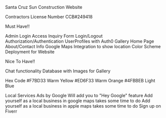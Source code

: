 Santa Cruz Sun Construction Website

Contractors License Number
CCB#249418

Must Have!!

Admin Login Access
Inquiry Form
Login/Logout
Authorization/Authentication
UserProfiles with Auth0
Gallery
Home Page
About/Contact Info
Google Maps Integration to show location
Color Scheme
Deployment for Website



Nice To Have!!

Chat functionality
Database with Images for Gallery



Hex Code
#F7BD33 Warm Yellow
#ED6F33 Warm Orange
#4FBBEB Light Blue



Local Services Ads by Google
Will add you to "Hey Google" feature
Add yourself as a local business in google maps takes some time to do
Add yourself as a local business in apple maps takes some time to do
Sign up on Fiverr
